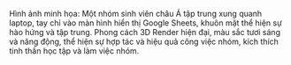 Hình ảnh minh họa: Một nhóm sinh viên châu Á tập trung xung quanh laptop, tay chỉ vào màn hình hiển thị Google Sheets, khuôn mặt thể hiện sự hào hứng và tập trung. Phong cách 3D Render hiện đại, màu sắc tươi sáng và năng động, thể hiện sự hợp tác và hiệu quả công việc nhóm, kích thích tinh thần học tập và làm việc nhóm.